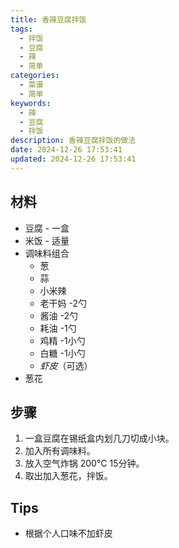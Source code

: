 ```yaml
---
title: 香辣豆腐拌饭
tags:
  - 拌饭
  - 豆腐
  - 辣
  - 简单
categories:
  - 菜谱
  - 简单
keywords:
  - 辣
  - 豆腐
  - 拌饭
description: 香辣豆腐拌饭的做法
date: 2024-12-26 17:53:41
updated: 2024-12-26 17:53:41
---
```

## 材料

- 豆腐 - 一盒
- 米饭 - 适量
- 调味料组合
  - 葱
  - 蒜
  - 小米辣
  - 老干妈 -2勺
  - 酱油 -2勺
  - 耗油 -1勺
  - 鸡精 -1小勺
  - 白糖 -1小勺
  - *虾皮*（可选）
- 葱花

## 步骤

1. 一盒豆腐在锡纸盒内划几刀切成小块。
2. 加入所有调味料。
3. 放入空气炸锅 200°C 15分钟。
4. 取出加入葱花，拌饭。

## Tips

- 根据个人口味不加虾皮
